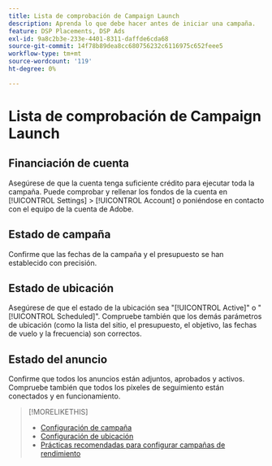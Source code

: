 ```yaml
---
title: Lista de comprobación de Campaign Launch
description: Aprenda lo que debe hacer antes de iniciar una campaña.
feature: DSP Placements, DSP Ads
exl-id: 9a8c2b3e-233e-4401-8311-daffde6cda68
source-git-commit: 14f78b89dea8cc680756232c6116975c652feee5
workflow-type: tm+mt
source-wordcount: '119'
ht-degree: 0%

---
```


# Lista de comprobación de Campaign Launch

## Financiación de cuenta

Asegúrese de que la cuenta tenga suficiente crédito para ejecutar toda la campaña. Puede comprobar y rellenar los fondos de la cuenta en [!UICONTROL Settings] > [!UICONTROL Account] o poniéndose en contacto con el equipo de la cuenta de Adobe.

## Estado de campaña

Confirme que las fechas de la campaña y el presupuesto se han establecido con precisión.

## Estado de ubicación

Asegúrese de que el estado de la ubicación sea &quot;[!UICONTROL Active]&quot; o &quot;[!UICONTROL Scheduled]&quot;. Compruebe también que los demás parámetros de ubicación (como la lista del sitio, el presupuesto, el objetivo, las fechas de vuelo y la frecuencia) son correctos.

## Estado del anuncio

Confirme que todos los anuncios están adjuntos, aprobados y activos. Compruebe también que todos los píxeles de seguimiento están conectados y en funcionamiento.

>[!MORELIKETHIS]
>
>* [Configuración de campaña](/help/dsp/campaign-management/campaigns/campaign-settings.md)
>* [Configuración de ubicación](/help/dsp/campaign-management/placements/placement-settings.md)
>* [Prácticas recomendadas para configurar campañas de rendimiento](/help/dsp/optimization/campaign-best-practices-performance.md)
